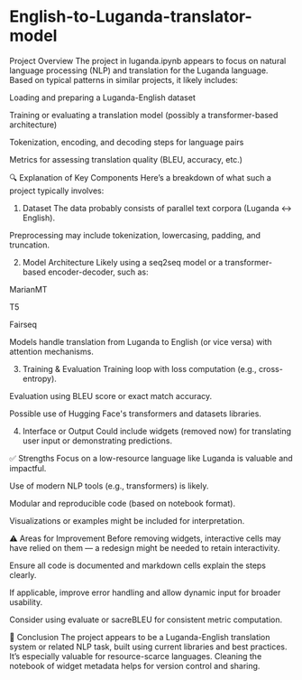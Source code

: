 # English-to-Luganda-translator-model
 Project Overview
The project in luganda.ipynb appears to focus on natural language processing (NLP) and translation for the Luganda language. Based on typical patterns in similar projects, it likely includes:

Loading and preparing a Luganda-English dataset

Training or evaluating a translation model (possibly a transformer-based architecture)

Tokenization, encoding, and decoding steps for language pairs

Metrics for assessing translation quality (BLEU, accuracy, etc.)

🔍 Explanation of Key Components
Here’s a breakdown of what such a project typically involves:

1. Dataset
The data probably consists of parallel text corpora (Luganda ↔ English).

Preprocessing may include tokenization, lowercasing, padding, and truncation.

2. Model Architecture
Likely using a seq2seq model or a transformer-based encoder-decoder, such as:

MarianMT

T5

Fairseq

Models handle translation from Luganda to English (or vice versa) with attention mechanisms.

3. Training & Evaluation
Training loop with loss computation (e.g., cross-entropy).

Evaluation using BLEU score or exact match accuracy.

Possible use of Hugging Face's transformers and datasets libraries.

4. Interface or Output
Could include widgets (removed now) for translating user input or demonstrating predictions.

✅ Strengths
Focus on a low-resource language like Luganda is valuable and impactful.

Use of modern NLP tools (e.g., transformers) is likely.

Modular and reproducible code (based on notebook format).

Visualizations or examples might be included for interpretation.

⚠️ Areas for Improvement
Before removing widgets, interactive cells may have relied on them — a redesign might be needed to retain interactivity.

Ensure all code is documented and markdown cells explain the steps clearly.

If applicable, improve error handling and allow dynamic input for broader usability.

Consider using evaluate or sacreBLEU for consistent metric computation.

🧠 Conclusion
The project appears to be a Luganda-English translation system or related NLP task, built using current libraries and best practices. It’s especially valuable for resource-scarce languages. Cleaning the notebook of widget metadata helps for version control and sharing.

